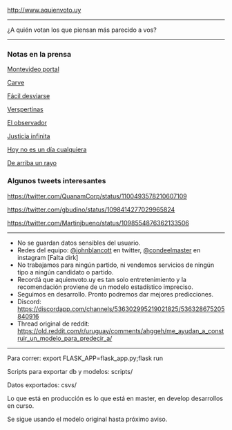 http://www.aquienvoto.uy

---
¿A quién votan los que piensan más parecido a vos?

---

### Notas en la prensa

[Montevideo portal](https://www.montevideo.com.uy/Noticias/Aquienvoto-uy-el-test-que-recomienda-al-usuario-a-que-candidato-votar-en-las-elecciones-uc710596)
 
[Carve](http://www.carve850.com.uy/2019/02/20/aquienvoto-uy-la-app-que-en-24-hrs-se-convirtio-en-furor/)

[Fácil desviarse](https://uy.radiocut.fm/radiostation/del-sol/listen/2019/02/20/16/23/29/?created_cut_id=706507)

[Verspertinas](https://www.youtube.com/watch?v=DaMilJy81Ro)

[El observador](https://www.elobservador.com.uy/nota/a-quien-voto-el-juego-viral-y-un-viejo-debate-que-factores-inciden-en-el-cuarto-secreto--201922211202)

[Justicia infinita](https://uy.radiocut.fm/audiocut/hablan-de-aquienvotouy-en-ji/)

[Hoy no es un día cualquiera](https://uy.radiocut.fm/audiocut/columna-economia-digital-26022019/#)

[De arriba un rayo](https://uy.radiocut.fm/audiocut/aquienvotouy-en-de-arriba-un-rayo/)


### Algunos tweets interesantes

https://twitter.com/QuanamCorp/status/1100493578210607109

https://twitter.com/gbudino/status/1098414277029965824

https://twitter.com/Martinjbueno/status/1098554876362133506


---

* No se guardan datos sensibles del usuario.
* Redes del equipo: [@johnblancott](https://twitter.com/johnblancott) en twitter, [@condeelmaster](https://www.instagram.com/condeelmaster/) en instagram  [Falta dirk]
* No trabajamos para ningún partido, ni vendemos servicios de ningún tipo a ningún candidato o partido.
* Recordá que aquienvoto.uy es tan solo entretenimiento y la recomendación proviene de un modelo estadístico impreciso.
* Seguimos en desarrollo. Pronto podremos dar mejores predicciones.
* Discord: https://discordapp.com/channels/536302995219021825/536328675205840916 
* Thread original de reddit: https://old.reddit.com/r/uruguay/comments/ahggeh/me_ayudan_a_construir_un_modelo_para_predecir_a/

---


Para correr: export FLASK_APP=flask_app.py;flask run

Scripts para exportar db y modelos: scripts/

Datos exportados: csvs/

Lo que está en producción es lo que está en master, en develop desarrollos en curso.

Se sigue usando el modelo original hasta próximo aviso.
